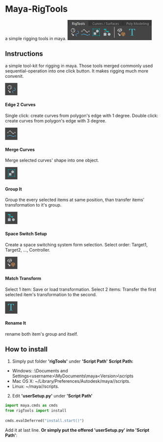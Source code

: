 # Maya-RigTools
a simple rigging tools in maya.
![](https://github.com/icrdr/Maya-RigTools/raw/master/img/0.png)

## Instructions
a simple tool-kit for rigging in maya. Those tools merged commonly used sequential-operation into one click button. 
It makes rigging much more convenit.


![](https://github.com/icrdr/Maya-RigTools/raw/master/img/1.png)
#### Edge 2 Curves
Single click: create curves from polygon's edge with 1 degree.
Double click: create curves from polygon's edge with 3 degree.

![](https://github.com/icrdr/Maya-RigTools/raw/master/img/2.png)
#### Merge Curves
Merge selected curves' shape into one object.

![](https://github.com/icrdr/Maya-RigTools/raw/master/img/3.png)
#### Group It
Group the every selected items at same position, than transfer items' transformation to it's group. 

![](https://github.com/icrdr/Maya-RigTools/raw/master/img/4.png)
#### Space Switch Setup
Create a space switching system form selection.
Select order: Target1, Target2, ..., Controller.


![](https://github.com/icrdr/Maya-RigTools/raw/master/img/5.png)
#### Match Transform
Select 1 item: Save or load transformation.
Select 2 items: Transfer the first selected item's transformation to the second.

![](https://github.com/icrdr/Maya-RigTools/raw/master/img/6.png)
#### Rename It
rename both item's group and itself.

## How to install
1. Simply put folder **'rigTools'** under **'Script Path'**
**Script Path:**
- Windows: <drive>:\Documents and Settings\<username>\MyDocuments\maya\<Version>\scripts
- Mac OS X: ~/Library/Preferences/Autodesk/maya/<version>/scripts.
- Linux: ~/maya/<version>/scripts.

2. Edit **'userSetup.py'** under **'Script Path'**
```python
import maya.cmds as cmds
from rigTools import install

cmds.evalDeferred("install.start()")
```
Add it at last line.
**Or simply put the offered 'userSetup.py' into 'Script Path'**: